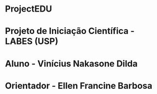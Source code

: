 # ProjectEDU
# Projeto de Iniciação Científica - LABES (USP)
# Aluno - Vinícius Nakasone Dilda
# Orientador - Ellen Francine Barbosa
